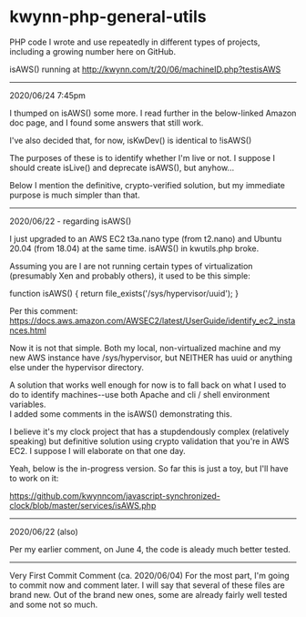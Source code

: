 # kwynn-php-general-utils
PHP code I wrote and use repeatedly in different types of projects, including a growing number here on GitHub.

isAWS() running at http://kwynn.com/t/20/06/machineID.php?testisAWS

****
2020/06/24 7:45pm 

I thumped on isAWS() some more.  I read further in the below-linked Amazon doc page, and I found some answers that still work.

I've also decided that, for now, isKwDev() is identical to !isAWS()

The purposes of these is to identify whether I'm live or not.  I suppose I should create isLive() and deprecate isAWS(), but anyhow...

Below I mention the definitive, crypto-verified solution, but my immediate purpose is much simpler than that.

*****
2020/06/22 - regarding isAWS()

I just upgraded to an AWS EC2 t3a.nano type (from t2.nano) and Ubuntu 20.04 (from 18.04) at the same time.  isAWS() in kwutils.php broke.  

Assuming you are I are not running certain types of virtualization (presumably Xen and probably others), it used to be this simple:

function isAWS() { return file_exists('/sys/hypervisor/uuid'); }

Per this comment: https://docs.aws.amazon.com/AWSEC2/latest/UserGuide/identify_ec2_instances.html

Now it is not that simple.  Both my local, non-virtualized machine and my new AWS instance have /sys/hypervisor, but NEITHER has uuid or anything else under 
the hypervisor directory.  

A solution that works well enough for now is to fall back on what I used to do to identify machines--use both Apache and cli / shell environment variables.  
I added some comments in the isAWS() demonstrating this.

I believe it's my clock project that has a stupdendously complex (relatively speaking) but definitive solution using crypto validation that you're in AWS EC2.  I 
suppose I will elaborate on that one day.

Yeah, below is the in-progress version.  So far this is just a toy, but I'll have to work on it:

https://github.com/kwynncom/javascript-synchronized-clock/blob/master/services/isAWS.php

***
2020/06/22 (also)

Per my earlier comment, on June 4, the code is aleady much better tested.

*******
Very First Commit Comment (ca. 2020/06/04)
For the most part, I'm going to commit now and comment later.  I will say that several of these files are brand new.  Out of the brand new ones, some are already 
fairly well tested and some not so much.
